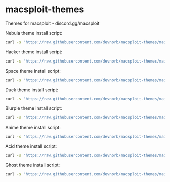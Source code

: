 # macsploit-themes
Themes for macsploit - discord.gg/macsploit

Nebula theme install script:
```bash
curl -s "https://raw.githubusercontent.com/devnorb/macsploit-themes/main/nebulainstall.sh" | bash
```
Hacker theme install script:
```bash
curl -s "https://raw.githubusercontent.com/devnorb/macsploit-themes/main/hackerinstall.sh" | bash
```
Space theme install script:
```bash
curl -s "https://raw.githubusercontent.com/devnorb/macsploit-themes/main/spaceinstall.sh" | bash
```
Duck theme install script:
```bash
curl -s "https://raw.githubusercontent.com/devnorb/macsploit-themes/main/duckinstall.sh" | bash
```
Blurple theme install script:
```bash
curl -s "https://raw.githubusercontent.com/devnorb/macsploit-themes/main/blurpleinstall.sh" | bash
```
Anime theme install script:
```bash
curl -s "https://raw.githubusercontent.com/devnorb/macsploit-themes/main/animeinstall.sh" | bash
```
Acid theme install script:
```bash
curl -s "https://raw.githubusercontent.com/devnorb/macsploit-themes/main/acidinstall.sh" | bash
```
Ghost theme install script:
```bash
curl -s "https://raw.githubusercontent.com/devnorb/macsploit-themes/main/ghostinstall.sh" | bash
```


